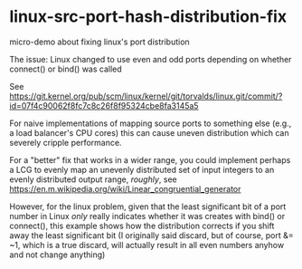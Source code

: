 # linux-src-port-hash-distribution-fix
micro-demo about fixing linux's port distribution

The issue: Linux changed to use even and odd ports depending on whether connect() or bind() was called

See https://git.kernel.org/pub/scm/linux/kernel/git/torvalds/linux.git/commit/?id=07f4c90062f8fc7c8c26f8f95324cbe8fa3145a5

For naive implementations of mapping source ports to something else (e.g., a load balancer's CPU cores) this can cause uneven distribution which can severely cripple performance. 

For a "better" fix that works in a wider range, you could implement perhaps a LCG to evenly map an unevenly distributed set of input integers to an evenly distributed output range, *roughly*, see https://en.m.wikipedia.org/wiki/Linear_congruential_generator

However, for the linux problem, given that the least significant bit of a port number in Linux *only* really indicates whether it was creates with bind() or connect(), this example shows how the distribution corrects if you shift away the least significant bit (I originally said discard, but of course, port &= ~1, which is a true discard, will actually result in all even numbers anyhow and not change anything)


